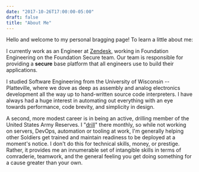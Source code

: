 ```yaml
---
date: "2017-10-26T17:00:00-05:00"
draft: false
title: "About Me"
---
```


Hello and welcome to my personal bragging page! To learn a little about me:

I currently work as an Engineer at [Zendesk][1], working in Foundation
Engineering on the Foundation Secure team.  Our team is responsible for
providing a **secure** base platform that all engineers use to build their
applications.

I studied Software Engineering from the University of Wisconsin -- Platteville,
where we dove as deep as assembly and analog electronics development all the way
up to hand-written source code interpreters. I have always had a huge interest
in automating out everything with an eye towards performance, code brevity, and
simplicity in design.

A second, more modest career is in being an active, drilling member of the
United States Army Reserves. I "[drill][2]" there monthly, so while not working
on servers, DevOps, automation or tooling at work, I'm generally helping other
Soldiers get trained and maintain readiness to be deployed at a moment's notice.
I don't do this for technical skills, money, or prestige.  Rather, it provides
me an innumerable set of intangible skills in terms of comraderie, teamwork, and
the general feeling you get doing something for a cause greater than your own.

[1]: https://zendesk.com
[2]: https://encyclopedia.thefreedictionary.com/Battle+Assembly
